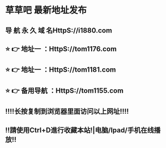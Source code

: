 
# 草草吧 最新地址发布 
## 导 航 永 久 域 名HttpS://i1880.com
## ⭐️ 👉 地址一 ：HttpS://tom1176.com
## ⭐️ 👉 地址一 ：HttpS://tom1181.com
## ⭐️ 👉 备用导航 ：HttpS://tom1155.com
## ‼️‼️长按复制到浏览器里面访问以上网址‼️‼️
## ‼️請使用Ctrl+D進行收藏本站!|电脑/Ipad/手机在线播放‼️
